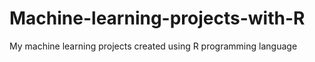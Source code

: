 # Machine-learning-projects-with-R
My machine learning projects created using R programming language
